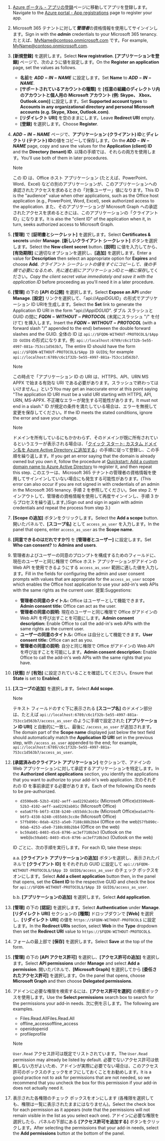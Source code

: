 

1. <span data-ttu-id="4867c-101">[Azure ポータル - アプリの登録](https://go.microsoft.com/fwlink/?linkid=2083908)ページに移動してアプリを登録します。</span><span class="sxs-lookup"><span data-stu-id="4867c-101">Navigate to the [Azure portal - App registrations](https://go.microsoft.com/fwlink/?linkid=2083908) page to register your app.</span></span>

1. <span data-ttu-id="4867c-102">Microsoft 365 テナントに対して***管理者***の資格情報を使用してサインインします。</span><span class="sxs-lookup"><span data-stu-id="4867c-102">Sign in with the ***admin*** credentials to your Microsoft 365 tenancy.</span></span> <span data-ttu-id="4867c-103">たとえば、MyName@contoso.onmicrosoft.com です。</span><span class="sxs-lookup"><span data-stu-id="4867c-103">For example, MyName@contoso.onmicrosoft.com.</span></span>

1. <span data-ttu-id="4867c-104">**[新規登録]** を選択します。</span><span class="sxs-lookup"><span data-stu-id="4867c-104">Select **New registration**.</span></span> <span data-ttu-id="4867c-105">**[アプリケーションを登録]** ページで、次のように値を設定します。</span><span class="sxs-lookup"><span data-stu-id="4867c-105">On the **Register an application** page, set the values as follows.</span></span>

    * <span data-ttu-id="4867c-106">**名前**を **$ADD-IN-NAME$** に設定します。</span><span class="sxs-lookup"><span data-stu-id="4867c-106">Set **Name** to **$ADD-IN-NAME$**.</span></span>
    * <span data-ttu-id="4867c-107">**[サポートされているアカウントの種類]** を **[任意の組織のディレクトリ内のアカウントと個人用の Microsoft アカウント (例: Skype、 Xbox、Outlook.com)]** に設定します。</span><span class="sxs-lookup"><span data-stu-id="4867c-107">Set **Supported account types** to **Accounts in any organizational directory and personal Microsoft accounts (e.g. Skype, Xbox, Outlook.com)**.</span></span>
    * <span data-ttu-id="4867c-108">**[リダイレクト URI]** を空のままにします。</span><span class="sxs-lookup"><span data-stu-id="4867c-108">Leave **Redirect URI** empty.</span></span>
    * <span data-ttu-id="4867c-109">**[登録]** を選択します。</span><span class="sxs-lookup"><span data-stu-id="4867c-109">Choose **Register**.</span></span>

1. <span data-ttu-id="4867c-110">**$ADD-IN-NAME$** ページで、**アプリケーション (クライアント) ID**と**ディレクトリ (テナント) ID**の値をコピーして保存します。</span><span class="sxs-lookup"><span data-stu-id="4867c-110">On the **$ADD-IN-NAME$** page, copy and save the values for the **Application (client) ID** and the **Directory (tenant) ID**.</span></span> <span data-ttu-id="4867c-111">以降の手順では、それらの両方を使用します。</span><span class="sxs-lookup"><span data-stu-id="4867c-111">You'll use both of them in later procedures.</span></span>

    > [!NOTE]
    > <span data-ttu-id="4867c-112">この ID は、Office ホスト アプリケーション (たとえば、PowerPoint、Word、Excel) などの別のアプリケーションが、このアプリケーションへの承認されたアクセスを求めるときの「対象ユーザー」値になります。</span><span class="sxs-lookup"><span data-stu-id="4867c-112">This ID is the "audience" value when other applications, such as the Office host application (e.g., PowerPoint, Word, Excel), seek authorized access to the application.</span></span> <span data-ttu-id="4867c-113">また、そのアプリケーションが Microsoft Graph への承認されたアクセスを求めるときには、このアプリケーションの「クライアント ID」になります。</span><span class="sxs-lookup"><span data-stu-id="4867c-113">It is also the "client ID" of the application when it, in turn, seeks authorized access to Microsoft Graph.</span></span>

1. <span data-ttu-id="4867c-114">**[管理]** で **[証明書とシークレット]** を選択します。</span><span class="sxs-lookup"><span data-stu-id="4867c-114">Select **Certificates & secrets** under **Manage**.</span></span> <span data-ttu-id="4867c-115">**[新しいクライアント シークレット]** ボタンを選択します。</span><span class="sxs-lookup"><span data-stu-id="4867c-115">Select the **New client secret** button.</span></span> <span data-ttu-id="4867c-116">**[説明]** に値を入力してから、**[有効期限]** に適切なオプションを選択し、**[追加]** を選択します。</span><span class="sxs-lookup"><span data-stu-id="4867c-116">Enter a value for **Description** then select an appropriate option for **Expires** and choose **Add**.</span></span> <span data-ttu-id="4867c-117">*クライアント シークレットの値をすぐにコピーして、後の手順で必要になるため、先に進む前にアプリケーションIDと一緒に保存*してください。</span><span class="sxs-lookup"><span data-stu-id="4867c-117">*Copy the client secret value immediately and save it with the application ID* before proceeding as you'll need it in a later procedure.</span></span>

1. <span data-ttu-id="4867c-118">**[管理]** の下の **[API の公開]** を選択します。</span><span class="sxs-lookup"><span data-stu-id="4867c-118">Select **Expose an API** under **Manage**.</span></span> <span data-ttu-id="4867c-119">**[設定]** リンクを選択して、「api://$App ID GUID$」の形式でアプリケーション ID URIを生成します。</span><span class="sxs-lookup"><span data-stu-id="4867c-119">Select the **Set** link to generate the Application ID URI in the form "api://$App ID GUID$".</span></span> <span data-ttu-id="4867c-120">ダブル スラッシュと GUID の間に **$FQDN-WITHOUT-PROTOCOL$** (末尾にスラッシュ "/" を付けて) を挿入します。</span><span class="sxs-lookup"><span data-stu-id="4867c-120">Insert the **$FQDN-WITHOUT-PROTOCOL$** (with a forward slash "/" appended to the end) between the double forward slashes and the GUID.</span></span> <span data-ttu-id="4867c-121">全体の ID は `api://$FQDN-WITHOUT-PROTOCOL$/$App ID GUID$` の形式になります。例: `api://localhost:6789/c6c1f32b-5e55-4997-881a-753cc1d563b7`。</span><span class="sxs-lookup"><span data-stu-id="4867c-121">The entire ID should have the form `api://$FQDN-WITHOUT-PROTOCOL$/$App ID GUID$`; for example `api://localhost:6789/c6c1f32b-5e55-4997-881a-753cc1d563b7`.</span></span>

    > [!NOTE]
    > <span data-ttu-id="4867c-122">この時点で「アプリケーション ID の URI は、HTTPS、API、URN MS APPX で始まる有効な URI である必要があります。スラッシュで終わってはいけません。」という</span><span class="sxs-lookup"><span data-stu-id="4867c-122">You may get an inaccurate error at this point saying "The application ID URI must be a valid URI starting with HTTPS, API, URN, MS-APPX.</span></span> <span data-ttu-id="4867c-123">不正確なエラーが発生する可能性があります。</span><span class="sxs-lookup"><span data-stu-id="4867c-123">It must not end in a slash."</span></span> <span data-ttu-id="4867c-124">ID が規定の条件を満たしている場合は、エラーを無視して変更を保存してください。</span><span class="sxs-lookup"><span data-stu-id="4867c-124">If the ID meets the stated conditions, ignore the error and save your change.</span></span>

    > [!NOTE]
    > <span data-ttu-id="4867c-125">ドメインを所有しているにもかかわらず、そのドメインが既に所有されているというエラーが表示される場合は、「[クイック スタート: カスタム ドメイン名を Azure Active Directory に追加する](/azure/active-directory/add-custom-domain)」の手順に従って登録し、この手順を繰り返します。</span><span class="sxs-lookup"><span data-stu-id="4867c-125">If you get an error saying that the domain is already owned but you own it, follow the procedure at [Quickstart: Add a custom domain name to Azure Active Directory](/azure/active-directory/add-custom-domain) to register it, and then repeat this step.</span></span> <span data-ttu-id="4867c-126">このエラーは、Microsoft 365 テナントの管理者の資格情報を使用してサインインしていない場合にも発生する可能性があります。</span><span class="sxs-lookup"><span data-stu-id="4867c-126">(This error can also occur if you are not signed in with credentials of an admin in the Microsoft 365 tenancy.</span></span> <span data-ttu-id="4867c-127">手順 2 を参照してください。</span><span class="sxs-lookup"><span data-stu-id="4867c-127">See step 2.</span></span> <span data-ttu-id="4867c-128">サインアウトして、管理者の資格情報を使用して再度サインインし、手順 3 からプロセスを繰り返します。)</span><span class="sxs-lookup"><span data-stu-id="4867c-128">Sign out and sign in again with admin credentials and repeat the process from step 3.)</span></span>

1. <span data-ttu-id="4867c-129">**[Scope の追加]** ボタンをクリックします。</span><span class="sxs-lookup"><span data-stu-id="4867c-129">Select the **Add a scope** button.</span></span> <span data-ttu-id="4867c-130">開いたパネルで、**[スコープ名]** として `access_as_user` を入力します。</span><span class="sxs-lookup"><span data-stu-id="4867c-130">In the panel that opens, enter `access_as_user` as the **Scope name**.</span></span>

1. <span data-ttu-id="4867c-131">**[同意できるのはだれですか?]** を **[管理者とユーザー]** に設定します。</span><span class="sxs-lookup"><span data-stu-id="4867c-131">Set **Who can consent?** to **Admins and users**.</span></span>

1. <span data-ttu-id="4867c-132">管理者およびユーザーの同意のプロンプトを構成するためのフィールドに、現在のユーザーと同じ権限で Office ホスト アプリケーションがアドインの Web API を使用できるようにする `access_as_user` 範囲に適した値を入力します。</span><span class="sxs-lookup"><span data-stu-id="4867c-132">Fill in the fields for configuring the admin and user consent prompts with values that are appropriate for the `access_as_user` scope which enables the Office host application to use your add-in's web APIs with the same rights as the current user.</span></span> <span data-ttu-id="4867c-133">提案:</span><span class="sxs-lookup"><span data-stu-id="4867c-133">Suggestions:</span></span>

    - <span data-ttu-id="4867c-134">**管理者の同意のタイトル:** Office はユーザーとして機能できます。</span><span class="sxs-lookup"><span data-stu-id="4867c-134">**Admin consent title:** Office can act as the user.</span></span>
    - <span data-ttu-id="4867c-135">**管理者の同意の説明:** 現在のユーザーと同じ権限で Office がアドインの Web API を呼び出すことを可能にします。</span><span class="sxs-lookup"><span data-stu-id="4867c-135">**Admin consent description:** Enable Office to call the add-in's web APIs with the same rights as the current user.</span></span>
    - <span data-ttu-id="4867c-136">**ユーザーの同意のタイトル:** Office は自分として機能できます。</span><span class="sxs-lookup"><span data-stu-id="4867c-136">**User consent title:** Office can act as you.</span></span>
    - <span data-ttu-id="4867c-137">**管理者の同意の説明:** 自分と同じ権限で Office がアドインの Web API を呼び出すことを可能にします。</span><span class="sxs-lookup"><span data-stu-id="4867c-137">**Admin consent description:** Enable Office to call the add-in's web APIs with the same rights that you have.</span></span>

1. <span data-ttu-id="4867c-138">**[状態]** が **[有効]** に設定されていることを確認してください。</span><span class="sxs-lookup"><span data-stu-id="4867c-138">Ensure that **State** is set to **Enabled**.</span></span>

1. <span data-ttu-id="4867c-139">**[スコープの追加]** を選択します。</span><span class="sxs-lookup"><span data-stu-id="4867c-139">Select **Add scope**.</span></span>

    > [!NOTE]
    > <span data-ttu-id="4867c-140">テキスト フィールドのすぐ下に表示される **[スコープ名]** のドメイン部分は、たとえば `api://localhost:6789/c6c1f32b-5e55-4997-881a-753cc1d563b7/access_as_user` のように手順で設定された **[アプリケーション ID URI]** と自動的に一致し、最後に `/access_as_user` が追加されます。</span><span class="sxs-lookup"><span data-stu-id="4867c-140">The domain part of the **Scope name** displayed just below the text field should automatically match the **Application ID URI** set in the previous step, with `/access_as_user` appended to the end; for example, `api://localhost:6789/c6c1f32b-5e55-4997-881a-753cc1d563b7/access_as_user`.</span></span>

1. <span data-ttu-id="4867c-141">**[承認済みのクライアント アプリケーション]** セクションで、アドインの Web アプリケーションに対して承認するアプリケーションを特定します。</span><span class="sxs-lookup"><span data-stu-id="4867c-141">In the **Authorized client applications** section, you identify the applications that you want to authorize to your add-in's web application.</span></span> <span data-ttu-id="4867c-142">次のそれぞれの ID を事前承認する必要があります。</span><span class="sxs-lookup"><span data-stu-id="4867c-142">Each of the following IDs needs to be pre-authorized.</span></span>
  
    * <span data-ttu-id="4867c-143">`d3590ed6-52b3-4102-aeff-aad2292ab01c` (Microsoft Office)</span><span class="sxs-lookup"><span data-stu-id="4867c-143">`d3590ed6-52b3-4102-aeff-aad2292ab01c` (Microsoft Office)</span></span>
    * <span data-ttu-id="4867c-144">`ea5a67f6-b6f3-4338-b240-c655ddc3cc8e` (Microsoft Office)</span><span class="sxs-lookup"><span data-stu-id="4867c-144">`ea5a67f6-b6f3-4338-b240-c655ddc3cc8e` (Microsoft Office)</span></span>
    * <span data-ttu-id="4867c-145">`57fb890c-0dab-4253-a5e0-7188c88b2bb4` (Office on the web)</span><span class="sxs-lookup"><span data-stu-id="4867c-145">`57fb890c-0dab-4253-a5e0-7188c88b2bb4` (Office on the web)</span></span>
    * <span data-ttu-id="4867c-146">`bc59ab01-8403-45c6-8796-ac3ef710b3e3` (Outlook on the web)</span><span class="sxs-lookup"><span data-stu-id="4867c-146">`bc59ab01-8403-45c6-8796-ac3ef710b3e3` (Outlook on the web)</span></span>

    <span data-ttu-id="4867c-147">ID ごとに、次の手順を実行します。</span><span class="sxs-lookup"><span data-stu-id="4867c-147">For each ID, take these steps:</span></span>

      <span data-ttu-id="4867c-148">a.</span><span class="sxs-lookup"><span data-stu-id="4867c-148">a.</span></span> <span data-ttu-id="4867c-149">**[クライアント アプリケーションの追加]** ボタンを選択し、表示されたパネルで **[クライアント ID]** をそれぞれの GUID に設定して `api://$FQDN-WITHOUT-PROTOCOL$/$App ID GUID$/access_as_user` のチェック ボックスをオンにします。</span><span class="sxs-lookup"><span data-stu-id="4867c-149">Select **Add a client application** button then, in the panel that opens, set the **Client ID** to the respective GUID and check the box for `api://$FQDN-WITHOUT-PROTOCOL$/$App ID GUID$/access_as_user`.</span></span>

      <span data-ttu-id="4867c-150">b.</span><span class="sxs-lookup"><span data-stu-id="4867c-150">b.</span></span> <span data-ttu-id="4867c-151">**[アプリケーションの追加]** を選択します。</span><span class="sxs-lookup"><span data-stu-id="4867c-151">Select **Add application**.</span></span>

1. <span data-ttu-id="4867c-152">**[管理]** の下の **[認証]** を選択します。</span><span class="sxs-lookup"><span data-stu-id="4867c-152">Select **Authentication** under **Manage**.</span></span> <span data-ttu-id="4867c-153">**[リダイレクト URI]** セクションの **[種類]** ドロップダウンで **[Web]** を選択し、**[リダイレクト URI]** の値を `https://$FQDN-WITHOUT-PROTOCOL$` に設定します。</span><span class="sxs-lookup"><span data-stu-id="4867c-153">In the **Redirect URIs** section, select **Web** in the **Type** dropdown then set the **Redirect URI** value to `https://$FQDN-WITHOUT-PROTOCOL$`.</span></span>

1. <span data-ttu-id="4867c-154">フォームの最上部で **[保存]** を選択します。</span><span class="sxs-lookup"><span data-stu-id="4867c-154">Select **Save** at the top of the form.</span></span>

1. <span data-ttu-id="4867c-155">**[管理]** の下の **[API アクセス許可]** を選択し、**[アクセス許可の追加]** を選択します。</span><span class="sxs-lookup"><span data-stu-id="4867c-155">Select **API permissions** under **Manage** and select **Add a permission**.</span></span> <span data-ttu-id="4867c-156">開いたパネルで、**[Microsoft Graph]** を選択してから **[委任されたアクセス許可]** を選択します。</span><span class="sxs-lookup"><span data-stu-id="4867c-156">On the panel that opens, choose **Microsoft Graph** and then choose **Delegated permissions**.</span></span>

1. <span data-ttu-id="4867c-157">アドインに必要な権限を検索するには、**[アクセス許可を選択]** の検索ボックスを使用します。</span><span class="sxs-lookup"><span data-stu-id="4867c-157">Use the **Select permissions** search box to search for the permissions your add-in needs.</span></span> <span data-ttu-id="4867c-158">次に例を示します。</span><span class="sxs-lookup"><span data-stu-id="4867c-158">The following are examples.</span></span>

    * <span data-ttu-id="4867c-159">Files.Read.All</span><span class="sxs-lookup"><span data-stu-id="4867c-159">Files.Read.All</span></span>
    * <span data-ttu-id="4867c-160">offline_access</span><span class="sxs-lookup"><span data-stu-id="4867c-160">offline_access</span></span>
    * <span data-ttu-id="4867c-161">openid</span><span class="sxs-lookup"><span data-stu-id="4867c-161">openid</span></span>
    * <span data-ttu-id="4867c-162">profile</span><span class="sxs-lookup"><span data-stu-id="4867c-162">profile</span></span>

    > [!NOTE]
    > <span data-ttu-id="4867c-163">`User.Read` アクセス許可は既定でリストされています。</span><span class="sxs-lookup"><span data-stu-id="4867c-163">The `User.Read` permission may already be listed by default.</span></span> <span data-ttu-id="4867c-164">必要でないアクセス許可は依頼しない方がよいため、アドインが実際に必要でない場合は、このアクセス許可のボックスのチェックをオフにしておくことをお勧めします。</span><span class="sxs-lookup"><span data-stu-id="4867c-164">It is a good practice not to ask for permissions that are not needed, so we recommend that you uncheck the box for this permission if your add-in does not actually need it.</span></span>

1. <span data-ttu-id="4867c-165">表示された各権限のチェック ボックスをオンにします (各権限を選択しても、権限は一覧に表示されたままにはなりません)。</span><span class="sxs-lookup"><span data-stu-id="4867c-165">Select the check box for each permission as it appears (note that the permissions will not remain visible in the list as you select each one).</span></span> <span data-ttu-id="4867c-166">アドインに必要な権限を選択したら、パネルの下部にある **[アクセス許可を追加する]** ボタンをクリックします。</span><span class="sxs-lookup"><span data-stu-id="4867c-166">After selecting the permissions that your add-in needs, select the **Add permissions** button at the bottom of the panel.</span></span>
